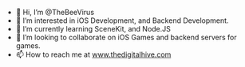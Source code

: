 - 👋 Hi, I’m @TheBeeVirus
- 👀 I’m interested in iOS Development, and Backend Development.
- 🌱 I’m currently learning SceneKit, and Node.JS
- 💞️ I’m looking to collaborate on iOS Games and backend servers for games.
- 📫 How to reach me at www.thedigitalhive.com

<!---
TheBeeVirus/TheBeeVirus is a ✨ special ✨ repository because its `README.md` (this file) appears on your GitHub profile.
You can click the Preview link to take a look at your changes.
--->
